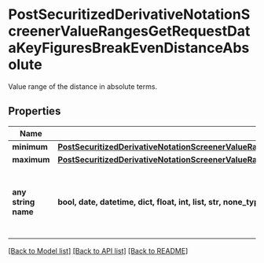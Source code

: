 # PostSecuritizedDerivativeNotationScreenerValueRangesGetRequestDataKeyFiguresBreakEvenDistanceAbsolute

Value range of the distance in absolute terms.

## Properties
Name | Type | Description | Notes
------------ | ------------- | ------------- | -------------
**minimum** | [**PostSecuritizedDerivativeNotationScreenerValueRangesGetRequestDataKeyFiguresBonusYieldAbsoluteMinimum**](PostSecuritizedDerivativeNotationScreenerValueRangesGetRequestDataKeyFiguresBonusYieldAbsoluteMinimum.md) |  | [optional] 
**maximum** | [**PostSecuritizedDerivativeNotationScreenerValueRangesGetRequestDataKeyFiguresBreakEvenDistanceAbsoluteMaximum**](PostSecuritizedDerivativeNotationScreenerValueRangesGetRequestDataKeyFiguresBreakEvenDistanceAbsoluteMaximum.md) |  | [optional] 
**any string name** | **bool, date, datetime, dict, float, int, list, str, none_type** | any string name can be used but the value must be the correct type | [optional]

[[Back to Model list]](../README.md#documentation-for-models) [[Back to API list]](../README.md#documentation-for-api-endpoints) [[Back to README]](../README.md)


